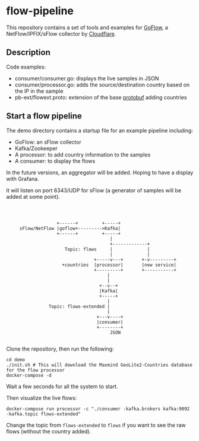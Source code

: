 # flow-pipeline

This repository contains a set of tools and examples for [GoFlow](https://github.com/cloudflare/goflow),
a NetFlow/IPFIX/sFlow collector by [Cloudflare](https://www.cloudflare.com).

## Description

Code examples:
* consumer/consumer.go: displays the live samples in JSON 
* consumer/processor.go: adds the source/destination country based on the IP in the sample
* pb-ext/flowext.proto: extension of the base [protobuf](https://github.com/cloudflare/goflow/blob/master/pb/flow.proto) adding countries

## Start a flow pipeline

The demo directory contains a startup file for an example pipeline including:
* GoFlow: an sFlow collector
* Kafka/Zookeeper
* A processor: to add country information to the samples
* A consumer: to display the flows

In the future versions, an aggregator will be added. Hoping to have a display with Grafana.

It will listen on port 6343/UDP for sFlow (a generator of samples will be added at some point).

```



                   +------+         +-----+
     sFlow/NetFlow |goflow+--------->Kafka|
                   +------+         +-----+
                                       |
                                       +-------------+
                      Topic: flows     |             |
                                       |             |
                                 +-----v---+       +-v---------+
                     +countries  |processor|       |new service|
                                 +---------+       +-----------+
                                      |
                                      |
                                   +--v--+
                                   |Kafka|
                                   +-----+
                                      |
                Topic: flows-extended |
                                      |
                                  +---v----+
                                  |consumer|
                                  +--------+
                                       JSON


```

Clone the repository, then run the following:

```
cd demo
./init.sh # This will download the Maxmind GeoLite2-Countries database for the flow processor
docker-compose -d
```

Wait a few seconds for all the system to start.

Then visualize the live flows:

```
docker-compose run processor -c "./consumer -kafka.brokers kafka:9092 -kafka.topic flows-extended"
```

Change the topic from `flows-extended` to `flows` if you want to see the raw flows (without the country added).
